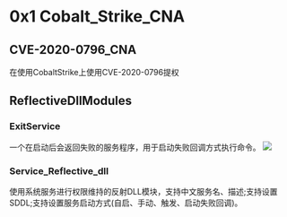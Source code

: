 # 0x1 Cobalt_Strike_CNA

## CVE-2020-0796_CNA
在使用CobaltStrike上使用CVE-2020-0796提权

## ReflectiveDllModules
### ExitService
一个在启动后会返回失败的服务程序，用于启动失败回调方式执行命令。
![](https://user-images.githubusercontent.com/21354684/124448044-96df4b00-ddb4-11eb-83ca-08d532638eb1.png)

### Service_Reflective_dll
使用系统服务进行权限维持的反射DLL模块，支持中文服务名、描述;支持设置SDDL;支持设置服务启动方式(自启、手动、触发、启动失败回调)。
